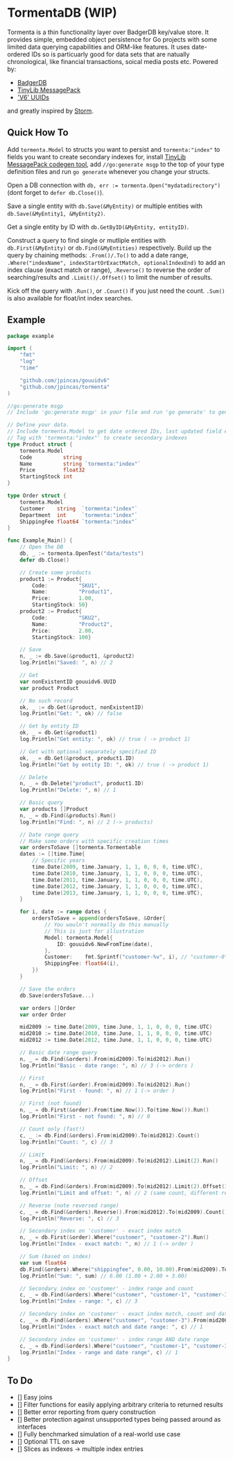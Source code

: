 # TormentaDB (WIP)

Tormenta is a thin functionality layer over BadgerDB key/value store.  It provides simple, embedded object persistence for Go projects with some limited data querying capabilities and ORM-like features.  It uses date-ordered IDs so is particuarly good for data sets that are natually chronological, like financial transactions, soical media posts etc. Powered by:

- [BadgerDB](https://github.com/dgraph-io/badger)
- [TinyLib MessagePack](https://github.com/tinylib/msgp)
- ['V6' UUIDs](https://github.com/bradleypeabody/gouuidv6)
 
and greatly inspired by [Storm](https://github.com/asdine/storm).

## Quick How To

Add `tormenta.Model` to structs you want to persist and `tormenta:"index"` to fields you want to create secondary indexes for, install [TinyLib MessagePack codegen tool](https://github.com/tinylib/msgp), add `//go:generate msgp` to the top of your type definition files and run `go generate` whenever you change your structs.

Open a DB connection with `db, err := tormenta.Open("mydatadirectory")` (dont forget to `defer db.Close()`).

Save a single entity with `db.Save(&MyEntity)` or multiple entities with `db.Save(&MyEntity1, &MyEntity2)`.

Get a single entity by ID with `db.GetByID(&MyEntity, entityID)`.

Construct a query to find single or mutliple entities with `db.First(&MyEntity)` or `db.Find(&MyEntities)` respectively. Build up the query by chaining methods: `.From()/.To()` to add a date range, `.Where("indexName", indexStartOrExactMatch, optionalIndexEnd)` to add an index clause (exact match or range), `.Reverse()` to reverse the order of searching/results and `.Limit()/.Offset()` to limit the number of results.

Kick off the query with `.Run()`, or `.Count()` if you just need the count.  `.Sum()` is also available for float/int index searches.
	
## Example

```go
package example

import (
	"fmt"
	"log"
	"time"

	"github.com/jpincas/gouuidv6"
	"github.com/jpincas/tormenta"
)

//go:generate msgp
// Include 'go:generate msgp' in your file and run 'go generate' to generate MessagePack marshall/unmarshall methods

// Define your data.
// Include tormenta.Model to get date ordered IDs, last updated field etc
// Tag with 'tormenta:"index"' to create secondary indexes
type Product struct {
	tormenta.Model
	Code          string
	Name          string `tormenta:"index"`
	Price         float32
	StartingStock int
}

type Order struct {
	tormenta.Model
	Customer    string  `tormenta:"index"`
	Department  int     `tormenta:"index"`
	ShippingFee float64 `tormenta:"index"`
}

func Example_Main() {
	// Open the DB
	db, _ := tormenta.OpenTest("data/tests")
	defer db.Close()

	// Create some products
	product1 := Product{
		Code:          "SKU1",
		Name:          "Product1",
		Price:         1.00,
		StartingStock: 50}
	product2 := Product{
		Code:          "SKU2",
		Name:          "Product2",
		Price:         2.00,
		StartingStock: 100}

	// Save
	n, _ := db.Save(&product1, &product2)
	log.Println("Saved: ", n) // 2

	// Get
	var nonExistentID gouuidv6.UUID
	var product Product

	// No such record
	ok, _ := db.Get(&product, nonExistentID)
	log.Println("Get: ", ok) // false

	// Get by entity ID
	ok, _ = db.Get(&product1)
	log.Println("Get entity: ", ok) // true ( -> product 1)

	// Get with optional separately specified ID
	ok, _ = db.Get(&product, product1.ID)
	log.Println("Get by entity ID: ", ok) // true ( -> product 1)

	// Delete
	n, _ = db.Delete("product", product1.ID)
	log.Println("Delete: ", n) // 1

	// Basic query
	var products []Product
	n, _ = db.Find(&products).Run()
	log.Println("Find: ", n) // 2 (-> products)

	// Date range query
	// Make some orders with specific creation times
	var ordersToSave []tormenta.Tormentable
	dates := []time.Time{
		// Specific years
		time.Date(2009, time.January, 1, 1, 0, 0, 0, time.UTC),
		time.Date(2010, time.January, 1, 1, 0, 0, 0, time.UTC),
		time.Date(2011, time.January, 1, 1, 0, 0, 0, time.UTC),
		time.Date(2012, time.January, 1, 1, 0, 0, 0, time.UTC),
		time.Date(2013, time.January, 1, 1, 0, 0, 0, time.UTC),
	}

	for i, date := range dates {
		ordersToSave = append(ordersToSave, &Order{
			// You wouln't normally do this manually
			// This is just for illustration
			Model: tormenta.Model{
				ID: gouuidv6.NewFromTime(date),
			},
			Customer:    fmt.Sprintf("customer-%v", i), // "customer-0", "customer-1"
			ShippingFee: float64(i),
		})
	}

	// Save the orders
	db.Save(ordersToSave...)

	var orders []Order
	var order Order

	mid2009 := time.Date(2009, time.June, 1, 1, 0, 0, 0, time.UTC)
	mid2010 := time.Date(2010, time.June, 1, 1, 0, 0, 0, time.UTC)
	mid2012 := time.Date(2012, time.June, 1, 1, 0, 0, 0, time.UTC)

	// Basic date range query
	n, _ = db.Find(&orders).From(mid2009).To(mid2012).Run()
	log.Println("Basic - date range: ", n) // 3 (-> orders )

	// First
	n, _ = db.First(&order).From(mid2009).To(mid2012).Run()
	log.Println("First - found: ", n) // 1 (-> order )

	// First (not found)
	n, _ = db.First(&order).From(time.Now()).To(time.Now()).Run()
	log.Println("First - not found: ", n) // 0

	// Count only (fast!)
	c, _ := db.Find(&orders).From(mid2009).To(mid2012).Count()
	log.Println("Count: ", c) // 3

	// Limit
	n, _ = db.Find(&orders).From(mid2009).To(mid2012).Limit(2).Run()
	log.Println("Limit: ", n) // 2

	// Offset
	n, _ = db.Find(&orders).From(mid2009).To(mid2012).Limit(2).Offset(1).Run()
	log.Println("Limit and offset: ", n) // 2 (same count, different results)

	// Reverse (note reversed range)
	c, _ = db.Find(&orders).Reverse().From(mid2012).To(mid2009).Count()
	log.Println("Reverse: ", c) // 3

	// Secondary index on 'customer' - exact index match
	n, _ = db.First(&order).Where("customer", "customer-2").Run()
	log.Println("Index - exact match: ", n) // 1 (-> order )

	// Sum (based on index)
	var sum float64
	db.Find(&orders).Where("shippingfee", 0.00, 10.00).From(mid2009).To(mid2012).Sum(&sum)
	log.Println("Sum: ", sum) // 6.00 (1.00 + 2.00 + 3.00)

	// Secondary index on 'customer' - index range and count
	c, _ = db.Find(&orders).Where("customer", "customer-1", "customer-3").Count()
	log.Println("Index - range: ", c) // 3

	// Secondary index on 'customer' - exact index match, count and date range
	c, _ = db.Find(&orders).Where("customer", "customer-3").From(mid2009).To(time.Now()).Count()
	log.Println("Index - exact match and date range: ", c) // 1

	// Secondary index on 'customer' - index range AND date range
	c, _ = db.Find(&orders).Where("customer", "customer-1", "customer-3").From(mid2009).To(mid2010).Count()
	log.Println("Index - range and date range", c) // 1
}
```

## To Do

- [] Easy joins
- [] Filter functions for easily applying arbitrary criteria to returned results
- [] Better error reporting from query construction
- [] Better protection against unsupported types being passed around as interfaces
- [] Fully benchmarked simulation of a real-world use case
- [] Optional TTL on save
- [] Slices as indexes -> multiple index entries